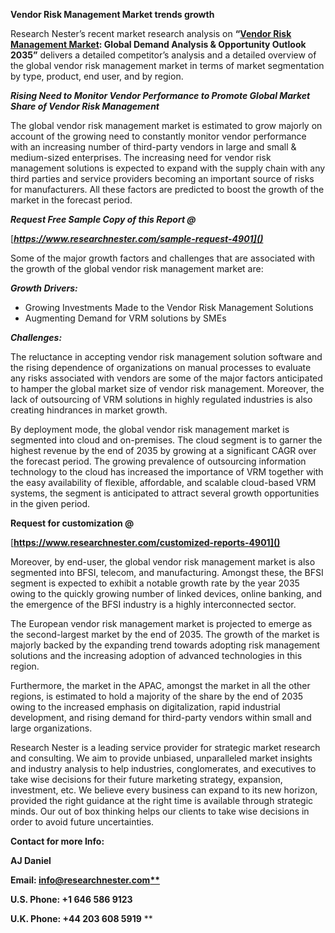 ﻿<a name="_hlk135835180"></a>**Vendor Risk Management Market trends growth**

Research Nester’s recent market research analysis on **“[Vendor Risk Management Market](https://www.researchnester.com/reports/vendor-risk-management-market/4901): Global Demand Analysis & Opportunity Outlook 2035”** delivers a detailed competitor’s analysis and a detailed overview of the global vendor risk management market in terms of market segmentation by type, product, end user, and by region. 

***Rising Need to Monitor Vendor Performance to Promote Global Market Share of Vendor Risk Management***

The global vendor risk management market is estimated to grow majorly on account of the growing need to constantly monitor vendor performance with an increasing number of third-party vendors in large and small & medium-sized enterprises. The increasing need for vendor risk management solutions is expected to expand with the supply chain with any third parties and service providers becoming an important source of risks for manufacturers. All these factors are predicted to boost the growth of the market in the forecast period.

<a name="_hlk155173414"></a>***Request Free Sample Copy of this Report @***

[***https://www.researchnester.com/sample-request-4901]()*** 

Some of the major growth factors and challenges that are associated with the growth of the global vendor risk management market are:

***Growth Drivers:***

- Growing Investments Made to the Vendor Risk Management Solutions
- Augmenting Demand for VRM solutions by SMEs

***Challenges:***

The reluctance in accepting vendor risk management solution software and the rising dependence of organizations on manual processes to evaluate any risks associated with vendors are some of the major factors anticipated to hamper the global market size of vendor risk management. Moreover, the lack of outsourcing of VRM solutions in highly regulated industries is also creating hindrances in market growth.

By deployment mode, the global vendor risk management market is segmented into cloud and on-premises. The cloud segment is to garner the highest revenue by the end of 2035 by growing at a significant CAGR over the forecast period. The growing prevalence of outsourcing information technology to the cloud has increased the importance of VRM together with the easy availability of flexible, affordable, and scalable cloud-based VRM systems, the segment is anticipated to attract several growth opportunities in the given period. 

<a name="_hlk155173364"></a>**Request for customization @**

[**https://www.researchnester.com/customized-reports-4901]()** 

Moreover, by end-user, the global vendor risk management market is also segmented into BFSI, telecom, and manufacturing. Amongst these, the BFSI segment is expected to exhibit a notable growth rate by the year 2035 owing to the quickly growing number of linked devices, online banking, and the emergence of the BFSI industry is a highly interconnected sector. 

The European vendor risk management market is projected to emerge as the second-largest market by the end of 2035. The growth of the market is majorly backed by the expanding trend towards adopting risk management solutions and the increasing adoption of advanced technologies in this region.

Furthermore, the market in the APAC, amongst the market in all the other regions, is estimated to hold a majority of the share by the end of 2035 owing to the increased emphasis on digitalization, rapid industrial development, and rising demand for third-party vendors within small and large organizations.

Research Nester is a leading service provider for strategic market research and consulting. We aim to provide unbiased, unparalleled market insights and industry analysis to help industries, conglomerates, and executives to take wise decisions for their future marketing strategy, expansion, investment, etc. We believe every business can expand to its new horizon, provided the right guidance at the right time is available through strategic minds. Our out of box thinking helps our clients to take wise decisions in order to avoid future uncertainties.

**Contact for more Info:**

**AJ Daniel**

**Email: [info@researchnester.com**](mailto:info@researchnester.com)**

**U.S. Phone: +1 646 586 9123** 

**U.K. Phone: +44 203 608 5919**
**

